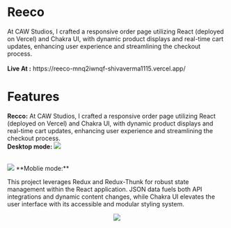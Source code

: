 <h1>Reeco</h1> At CAW Studios, I crafted a responsive order page utilizing React (deployed on Vercel) and Chakra UI, with dynamic product displays and real-time cart updates, enhancing user experience and streamlining the checkout process.
<br/>
<br/>
<b>Live At :</b> https://reeco-mnq2iwnqf-shivaverma1115.vercel.app/

# Features 

**Recco:** At CAW Studios, I crafted a responsive order page utilizing React (deployed on Vercel) and Chakra UI, with dynamic product displays and real-time cart updates, enhancing user experience and streamlining the checkout process.
<br/>
**Desktop mode:** 
<img src="https://res.cloudinary.com/dbbuqesjg/image/upload/v1702625828/Reeco%20Image/Screenshot_11_lwi0mw.png" />

<br/>
<img src="https://res.cloudinary.com/dbbuqesjg/image/upload/v1702625941/Reeco%20Image/Screenshot_12_a1owzc.png" />
**Moblie mode:** 

This project leverages Redux and Redux-Thunk for robust state management within the React application. JSON data fuels both API integrations and dynamic content changes, while Chakra UI elevates the user interface with its accessible and modular styling system.

<p align="center">
  <a href="https://skillicons.dev">
    <img src="https://skillicons.dev/icons?i=react,js,contextapi,mongodb,node,express,chakraui,css,git" />
  </a>
</p>

